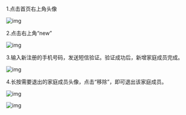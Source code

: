 

1.点击首页右上角头像

![img](http://images.qicheke.com/FlJJx5jA0KgdBbf-9vZC5pLkZzIy)

2.点击右上角“new”

![img](http://images.qicheke.com/Fp60nzIfsVymnflbcVq6nOQ021Md)

3.输入新注册的手机号码，发送短信验证。验证成功后，新增家庭成员完成。

![img](http://images.qicheke.com/Fkdch-qvPLPG8aWIrV0macTtY7Y3)

4.长按需要退出的家庭成员头像，点击“移除”，即可退出该家庭成员。

![img](http://images.qicheke.com/Frj5fBagxdwiUTaBMUAU6IAusNUn)

![img](http://images.qicheke.com/FnltSITdTWv5-w-vYVfY1LFsTLXG)